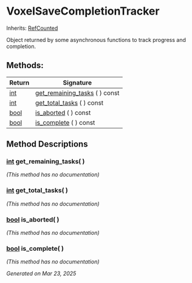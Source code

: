 # VoxelSaveCompletionTracker

Inherits: [RefCounted](https://docs.godotengine.org/en/stable/classes/class_refcounted.html)

Object returned by some asynchronous functions to track progress and completion.

## Methods: 


Return                                                                  | Signature                                               
----------------------------------------------------------------------- | --------------------------------------------------------
[int](https://docs.godotengine.org/en/stable/classes/class_int.html)    | [get_remaining_tasks](#i_get_remaining_tasks) ( ) const 
[int](https://docs.godotengine.org/en/stable/classes/class_int.html)    | [get_total_tasks](#i_get_total_tasks) ( ) const         
[bool](https://docs.godotengine.org/en/stable/classes/class_bool.html)  | [is_aborted](#i_is_aborted) ( ) const                   
[bool](https://docs.godotengine.org/en/stable/classes/class_bool.html)  | [is_complete](#i_is_complete) ( ) const                 
<p></p>

## Method Descriptions

### [int](https://docs.godotengine.org/en/stable/classes/class_int.html)<span id="i_get_remaining_tasks"></span> **get_remaining_tasks**( ) 

*(This method has no documentation)*

### [int](https://docs.godotengine.org/en/stable/classes/class_int.html)<span id="i_get_total_tasks"></span> **get_total_tasks**( ) 

*(This method has no documentation)*

### [bool](https://docs.godotengine.org/en/stable/classes/class_bool.html)<span id="i_is_aborted"></span> **is_aborted**( ) 

*(This method has no documentation)*

### [bool](https://docs.godotengine.org/en/stable/classes/class_bool.html)<span id="i_is_complete"></span> **is_complete**( ) 

*(This method has no documentation)*

_Generated on Mar 23, 2025_
